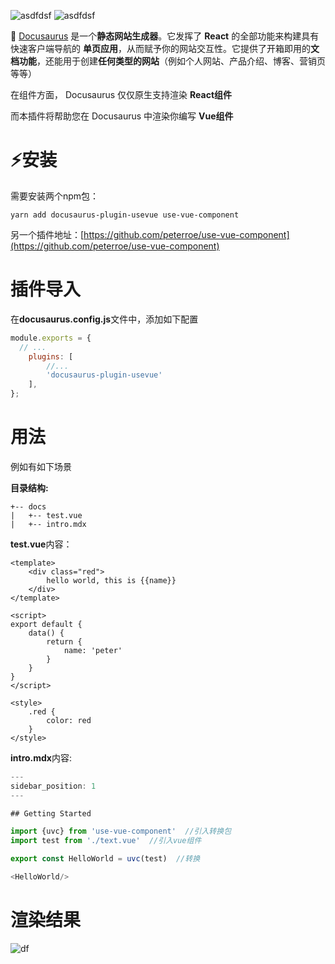 ![asdfdsf](https://img.shields.io/badge/docusaurus->=2.0.0--beta.6-success)
![asdfdsf](https://img.shields.io/badge/Vue-2.6.14-brightgreen)

🧐 [Docusaurus](https://www.docusaurus.cn/docs/) 是一个**静态网站生成器**。它发挥了 **React** 的全部功能来构建具有快速客户端导航的 **单页应用**，从而赋予你的网站交互性。它提供了开箱即用的**文档功能**，还能用于创建**任何类型的网站**（例如个人网站、产品介绍、博客、营销页等等）

在组件方面， Docusaurus 仅仅原生支持渲染 **React组件**

而本插件将帮助您在 Docusaurus 中渲染你编写 **Vue组件**

# ⚡安装

需要安装两个npm包：

```shell
yarn add docusaurus-plugin-usevue use-vue-component
```

另一个插件地址：[https://github.com/peterroe/use-vue-component](https://github.com/peterroe/use-vue-component)

# 插件导入
在**docusaurus.config.js**文件中，添加如下配置
```js
module.exports = {
  // ...
    plugins: [
        //...
        'docusaurus-plugin-usevue'
    ],
};
```

# 用法

例如有如下场景

**目录结构:**

```shell
+-- docs
|   +-- test.vue
|   +-- intro.mdx
```

**test.vue**内容：

```vue
<template>
    <div class="red">
        hello world, this is {{name}}
    </div>
</template>

<script>
export default {
    data() {
        return {
            name: 'peter'
        }
    }
}
</script>

<style>
    .red {
        color: red
    }
</style>
```

**intro.mdx**内容:

```js
---
sidebar_position: 1
---

## Getting Started

import {uvc} from 'use-vue-component'  //引入转换包
import test from './text.vue'  //引入vue组件

export const HelloWorld = uvc(test)  //转换

<HelloWorld/>
```

# 渲染结果

![df](https://img-blog.csdnimg.cn/a08bd8b839f44074a3f8b60da8af6e59.png)